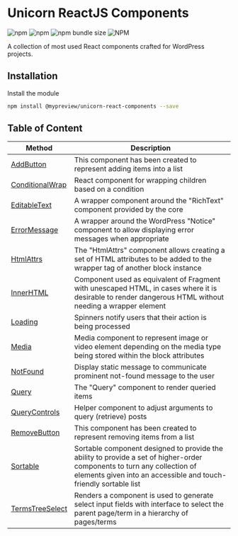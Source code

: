 # Unicorn ReactJS Components 

![npm](https://img.shields.io/npm/dy/@mypreview/unicorn-react-components) 
![npm](https://img.shields.io/npm/v/@mypreview/unicorn-react-components?label=version)
![npm bundle size](https://img.shields.io/bundlephobia/minzip/@mypreview/unicorn-react-components)
![NPM](https://img.shields.io/npm/l/@mypreview/unicorn-react-components)

A collection of most used React components crafted for WordPress projects.

## Installation

Install the module

```bash
npm install @mypreview/unicorn-react-components --save
```

## Table of Content

| Method                      | Description                                                                                                       |
|-----------------------------|-------------------------------------------------------------------------------------------------------------------|
| [AddButton](https://github.com/mypreview/unicorn-js-utils/blob/main/src/AddButton/index.js)        | This component has been created to represent adding items into a list                                                |
| [ConditionalWrap](https://github.com/mypreview/unicorn-js-utils/blob/main/src/ConditionalWrap/index.js)              | React component for wrapping children based on a condition   
| [EditableText](https://github.com/mypreview/unicorn-js-utils/blob/main/src/EditableText/index.js)              | A wrapper component around the "RichText" component provided by the core
| [ErrorMessage](https://github.com/mypreview/unicorn-js-utils/blob/main/src/ErrorMessage/index.js)              | A wrapper around the WordPress "Notice" component to allow displaying error messages when appropriate
| [HtmlAttrs](https://github.com/mypreview/unicorn-js-utils/blob/main/src/HtmlAttrs/index.js)              | The "HtmlAttrs" component allows creating a set of HTML attributes to be added to the wrapper tag of another block instance
| [InnerHTML](https://github.com/mypreview/unicorn-js-utils/blob/main/src/InnerHTML/index.js)              | Component used as equivalent of Fragment with unescaped HTML, in cases where it is desirable to render dangerous HTML without needing a wrapper element
| [Loading](https://github.com/mypreview/unicorn-js-utils/blob/main/src/Loading/index.js)              | Spinners notify users that their action is being processed
| [Media](https://github.com/mypreview/unicorn-js-utils/blob/main/src/Media/index.js)              | Media component to represent image or video element depending on the media type being stored within the block attributes
| [NotFound](https://github.com/mypreview/unicorn-js-utils/blob/main/src/NotFound/index.js)              | Display static message to communicate prominent not-found message to the user
| [Query](https://github.com/mypreview/unicorn-js-utils/blob/main/src/Query/index.js)              | The "Query" component to render queried items
| [QueryControls](https://github.com/mypreview/unicorn-js-utils/blob/main/src/QueryControls/index.js)              | Helper component to adjust arguments to query (retrieve) posts
| [RemoveButton](https://github.com/mypreview/unicorn-js-utils/blob/main/src/RemoveButton/index.js)              | This component has been created to represent removing items from a list 
| [Sortable](https://github.com/mypreview/unicorn-js-utils/blob/main/src/Sortable/index.js)              | Sortable component designed to provide the ability to provide a set of higher-order components to turn any collection of elements given into an accessible and touch-friendly sortable list
| [TermsTreeSelect](https://github.com/mypreview/unicorn-js-utils/blob/main/src/TermsTreeSelect/index.js)              | Renders a component is used to generate select input fields with interface to select the parent page/term in a hierarchy of pages/terms       